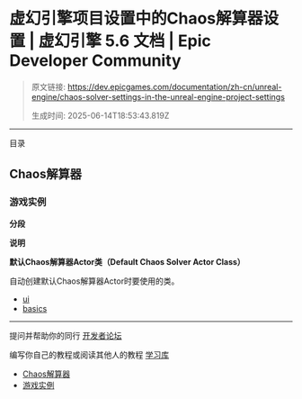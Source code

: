# 虚幻引擎项目设置中的Chaos解算器设置 | 虚幻引擎 5.6 文档 | Epic Developer Community

> 原文链接: https://dev.epicgames.com/documentation/zh-cn/unreal-engine/chaos-solver-settings-in-the-unreal-engine-project-settings
> 
> 生成时间: 2025-06-14T18:53:43.819Z

---

目录

## Chaos解算器

### 游戏实例

**分段**

**说明**

**默认Chaos解算器Actor类（Default Chaos Solver Actor Class）**

自动创建默认Chaos解算器Actor时要使用的类。

-   [ui](https://dev.epicgames.com/community/search?query=ui)
-   [basics](https://dev.epicgames.com/community/search?query=basics)

* * *

提问并帮助你的同行 [开发者论坛](https://forums.unrealengine.com/categories?tag=unreal-engine)

编写你自己的教程或阅读其他人的教程 [学习库](https://dev.epicgames.com/community/unreal-engine/learning)

-   [Chaos解算器](/documentation/zh-cn/unreal-engine/chaos-solver-settings-in-the-unreal-engine-project-settings#chaos%E8%A7%A3%E7%AE%97%E5%99%A8)
-   [游戏实例](/documentation/zh-cn/unreal-engine/chaos-solver-settings-in-the-unreal-engine-project-settings#%E6%B8%B8%E6%88%8F%E5%AE%9E%E4%BE%8B)